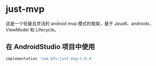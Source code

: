 # just-mvp
这是一个轻量且灵活的 android mvp 模式的框架，基于 Java8、androidx、ViewModel 和 Lifecycle。

## 在 AndroidStudio 项目中使用
```gradle
implementation 'com.bfu:just-mvp:1.0.4'
```
